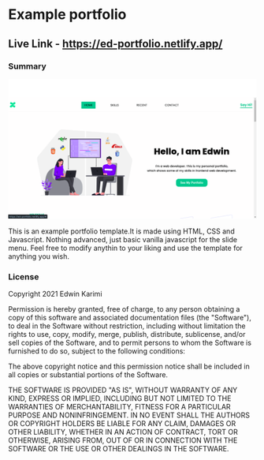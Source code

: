 # Example portfolio
## Live Link - https://ed-portfolio.netlify.app/

### Summary

![portfolio](portfolio.png)

This is an example portfolio template.It is made using HTML, CSS and Javascript. Nothing advanced, just basic vanilla javascript for the slide menu. Feel free to modify anythin to your liking and use the template for anything you wish.

### License
Copyright 2021 Edwin Karimi

Permission is hereby granted, free of charge, to any person obtaining a copy of this software and associated documentation files (the "Software"), to deal in the Software without restriction, including without limitation the rights to use, copy, modify, merge, publish, distribute, sublicense, and/or sell copies of the Software, and to permit persons to whom the Software is furnished to do so, subject to the following conditions:

The above copyright notice and this permission notice shall be included in all copies or substantial portions of the Software.

THE SOFTWARE IS PROVIDED "AS IS", WITHOUT WARRANTY OF ANY KIND, EXPRESS OR IMPLIED, INCLUDING BUT NOT LIMITED TO THE WARRANTIES OF MERCHANTABILITY, FITNESS FOR A PARTICULAR PURPOSE AND NONINFRINGEMENT. IN NO EVENT SHALL THE AUTHORS OR COPYRIGHT HOLDERS BE LIABLE FOR ANY CLAIM, DAMAGES OR OTHER LIABILITY, WHETHER IN AN ACTION OF CONTRACT, TORT OR OTHERWISE, ARISING FROM, OUT OF OR IN CONNECTION WITH THE SOFTWARE OR THE USE OR OTHER DEALINGS IN THE SOFTWARE.

